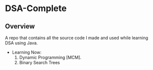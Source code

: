# DSA-Complete 

## Overview
A repo that contains all the source code I made and used while learning DSA using Java.

- Learning Now:
  1. Dynamic Programming [MCM].
  2. Binary Search Trees

<!-- ## Requirement 

> **Note**
> This is a note

> **Warning**
> This is a warning

## Usage


## Features


## Reference


## Author

Indrashis Paul
-->
